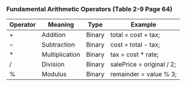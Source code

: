 ### Fundamental Arithmetic Operators (Table 2-9 Page 64)
Operator | Meaning | Type | Example
--- | --- | --- | ---
&plus; | Addition | Binary | total = cost + tax;
&minus;	 | Subtraction | Binary | cost = total - tax;
&ast;	  | Multiplication | Binary | tax = cost * rate;
&sol;	 | Division | Binary | salePrice = original / 2;
&percnt;	 | Modulus | Binary | remainder = value % 3;  



